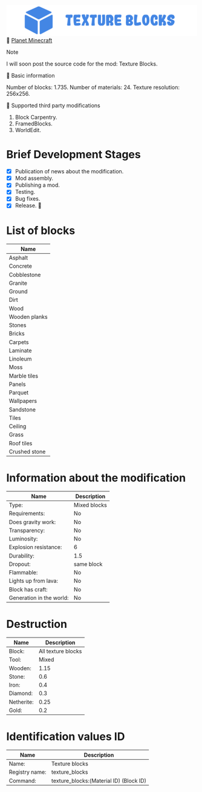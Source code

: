 ![Spectrum_Blocks_logo](img/Texture_blocks_logo.png)
🔗 [Planet Minecraft](https://www.planetminecraft.com/mod/texture-blocks/)

> [!NOTE]
> I will soon post the source code for the mod: Texture Blocks.

🔷 Basic information

Number of blocks: 1.735.
Number of materials: 24.
Texture resolution: 256x256.

🔷 Supported third party modifications

1. Block Carpentry.
2. FramedBlocks.
3. WorldEdit.

# Brief Development Stages

- [X] Publication of news about the modification.
- [X] Mod assembly.
- [X] Publishing a mod.
- [X] Testing. 
- [X] Bug fixes. 
- [X] Release. :tada:

# List of blocks

| Name |
| --- |
| Asphalt |
| Concrete |
| Cobblestone |
| Granite |
| Ground |
| Dirt |
| Wood |
| Wooden planks |
| Stones |
| Bricks |
| Carpets |
| Laminate |
| Linoleum |
| Moss |
| Marble tiles |
| Panels |
| Parquet |
| Wallpapers |
| Sandstone |
| Tiles |
| Ceiling |
| Grass |
| Roof tiles |
| Crushed stone |

# Information about the modification 

| Name | Description |
| --- | --- |
| Type: | Mixed blocks |
| Requirements: | No |
| Does gravity work: | No |
| Transparency: | No |
| Luminosity: | No |
| Explosion resistance: | 6 |
| Durability: | 1.5 |
| Dropout: | same block |
| Flammable: | No |
| Lights up from lava: | No |
| Block has craft: | No |
| Generation in the world: | No |

# Destruction 

| Name | Description |
| --- | --- |
| Block: | All texture blocks |
| Tool: | Mixed |
| Wooden: | 1.15 |
| Stone: | 0.6 |
| Iron: | 0.4 |
| Diamond: | 0.3 |
| Netherite: | 0.25 |
| Gold: | 0.2 |

# Identification values ID

| Name | Description |
| --- | --- |
| Name: | Texture blocks |
| Registry name: | texture_blocks |
| Command: | texture_blocks:(Material ID) (Block ID) |
